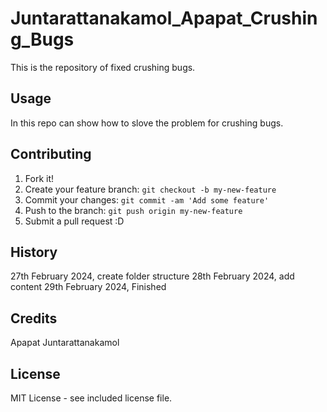 # Juntarattanakamol_Apapat_Crushing_Bugs
This is the repository of fixed crushing bugs.

## Usage
In this repo can show how to slove the problem for crushing bugs.

## Contributing

1. Fork it!
2. Create your feature branch: `git checkout -b my-new-feature`
3. Commit your changes: `git commit -am 'Add some feature'`
4. Push to the branch: `git push origin my-new-feature`
5. Submit a pull request :D

## History

27th February 2024, create folder structure
28th February 2024, add content
29th February 2024, Finished

## Credits

Apapat Juntarattanakamol

## License

MIT License - see included license file.
